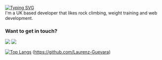 <a href="https://git.io/typing-svg"><img src="https://readme-typing-svg.demolab.com?font=&weight=600&duration=3000&pause=1500&color=C9D1D9&vCenter=true&width=432&height=22&lines=Hi+there%2C+I'm+Laurenz!" alt="Typing SVG" /></a><br /> I'm a UK based developer that likes rock climbing, weight training and web development.

### Want to get in touch?
<a href="mailto:laurenzguevara@outlook.com"><img src="https://custom-icon-badges.demolab.com/badge/-Outlook-%230078D4?style=for-the-badge&logo=microsoftoutlook&logoColor=white"></a>
<a href="https://www.linkedin.com/in/laurenzguevara/"><img src="https://custom-icon-badges.demolab.com/badge/-Linkedin-%230A66C2?style=for-the-badge&logo=linkedin&logoColor=white"></a>

[![Top Langs](https://github-readme-stats.vercel.app/api/top-langs/?username=laurenz-guevara&layout=compact)](https://github.com/anuraghazra/github-readme-stats)
(https://github.com/Laurenz-Guevara)

